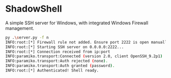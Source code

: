 # ShadowShell
A simple SSH server for Windows, with integrated Windows Firewall management.



```bash
py .\server.py -f n
INFO:root:[*] Firewall rule not added. Ensure port 2222 is open manually.
INFO:root:[*] Starting SSH server on 0.0.0.0:2222...
INFO:root:[*] Connection received from ip:port
INFO:paramiko.transport:Connected (version 2.0, client OpenSSH_9.2p1)
INFO:paramiko.transport:Auth rejected (none).
INFO:paramiko.transport:Auth granted (password).
INFO:root:[*] Authenticated! Shell ready.
```

